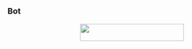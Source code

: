### Bot

<p align="center"><a href="https://heroku.com/deploy?template=https://github.com/Madixz/Cs"> <img src="https://img.shields.io/badge/Deploy%20To%20Heroku-blue?style=flat&logo=heroku" width="210" height="34.45" /></a></p>

<br>
